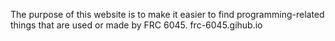 The purpose of this website is to make it easier to find programming-related things that are used or made by FRC 6045.
frc-6045.gihub.io 
